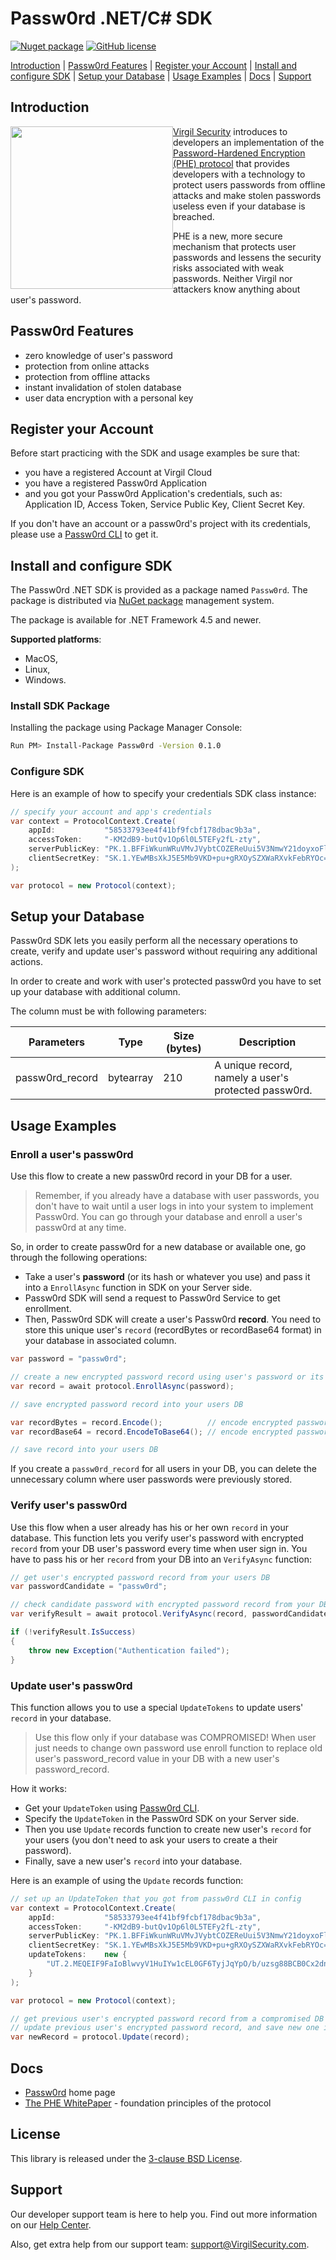 # Passw0rd .NET/C# SDK

[![Nuget package](https://img.shields.io/nuget/v/passw0rd.svg)](https://www.nuget.org/packages/Passw0rd/) [![GitHub license](https://img.shields.io/badge/license-BSD%203--Clause-blue.svg)](https://github.com/VirgilSecurity/virgil/blob/master/LICENSE)


[Introduction](#introduction) | [Passw0rd Features](#passw0rd-features) | [Register your Account](#register-your-account) | [Install and configure SDK](#install-and-configure-sdk) | [Setup your Database](#setup-your-database) | [Usage Examples](#usage-examples) | [Docs](#docs) | [Support](#support)

## Introduction
<a href="https://passw0rd.io/"><img width="260px" src="https://cdn.virgilsecurity.com/assets/images/github/logos/passw0rd.png" align="left" hspace="0" vspace="0"></a>[Virgil Security](https://virgilsecurity.com) introduces to developers an implementation of the [Password-Hardened Encryption (PHE) protocol](https://www.chaac.tf.fau.de/files/2018/06/main.pdf) that provides developers with a technology to protect users passwords from offline attacks and make stolen passwords useless even if your database is breached.

PHE is a new, more secure mechanism that protects user passwords and lessens the security risks associated with weak passwords. Neither Virgil nor attackers know anything about user's password.


## Passw0rd Features
- zero knowledge of user's password
- protection from online attacks
- protection from offline attacks
- instant invalidation of stolen database
- user data encryption with a personal key


## Register your Account
Before start practicing with the SDK and usage examples be sure that:
- you have a registered Account at Virgil Cloud
- you have a registered Passw0rd Application
- and you got your Passw0rd Application's credentials, such as: Application ID, Access Token, Service Public Key, Client Secret Key.

If you don't have an account or a passw0rd's project with its credentials, please use a [Passw0rd CLI](https://github.com/passw0rd/cli) to get it.


## Install and configure SDK
The Passw0rd .NET SDK is provided as a package named `Passw0rd`. The package is distributed via [NuGet package](https://docs.microsoft.com/en-us/nuget/quickstart/use-a-package) management system.

The package is available for .NET Framework 4.5 and newer.

**Supported platforms**:
- MacOS,
- Linux,
- Windows.

### Install SDK Package

Installing the package using Package Manager Console:

```bash
Run PM> Install-Package Passw0rd -Version 0.1.0
```


### Configure SDK
Here is an example of how to specify your credentials SDK class instance:
```cs
// specify your account and app's credentials
var context = ProtocolContext.Create(
    appId:           "58533793ee4f41bf9fcbf178dbac9b3a",
    accessToken:     "-KM2dB9-butQv1Op6l0L5TEFy2fL-zty",
    serverPublicKey: "PK.1.BFFiWkunWRuVMvJVybtCOZEReUui5V3NmwY21doyxoFlurSYEo1fwSW22mQ8ZPq9pUWVm1rvYhF294wstqu//a4=",
    clientSecretKey: "SK.1.YEwMBsXkJ5E5Mb9VKD+pu+gRXOySZXWaRXvkFebRYOc="
);

var protocol = new Protocol(context);
```

## Setup your Database
Passw0rd SDK lets you easily perform all the necessary operations to create, verify and update user's password without requiring any additional actions.

In order to create and work with user's protected passw0rd you have to set up your database with additional column.

The column must be with following parameters:
<table class="params">
<thead>
		<tr>
			<th>Parameters</th>
			<th>Type</th>
			<th>Size (bytes)</th>
			<th>Description</th>
		</tr>
</thead>

<tbody>
<tr>
	<td>passw0rd_record</td>
	<td>bytearray</td>
	<td>210</td>
	<td> A unique record, namely a user's protected passw0rd.</td>
</tr>

</tbody>
</table>


## Usage Examples

### Enroll a user's passw0rd

Use this flow to create a new passw0rd record in your DB for a user.

> Remember, if you already have a database with user passwords, you don't have to wait until a user logs in into your system to implement Passw0rd. You can go through your database and enroll a user's passw0rd at any time.

So, in order to create passw0rd for a new database or available one, go through the following operations:
- Take a user's **password** (or its hash or whatever you use) and pass it into a `EnrollAsync` function in SDK on your Server side.
- Passw0rd SDK will send a request to Passw0rd Service to get enrollment.
- Then, Passw0rd SDK will create a user's Passw0rd **record**. You need to store this unique user's `record` (recordBytes or recordBase64 format) in your database in associated column.

```cs
var password = "passw0rd";

// create a new encrypted password record using user's password or its hash
var record = await protocol.EnrollAsync(password);

// save encrypted password record into your users DB

var recordBytes = record.Encode();          // encode encrypted password record into bytearray
var recordBase64 = record.EncodeToBase64(); // encode encrypted password record base64 string

// save record into your users DB
```

If you create a `passw0rd_record` for all users in your DB, you can delete the unnecessary column where user passwords were previously stored.


### Verify user's passw0rd

Use this flow when a user already has his or her own `record` in your database. This function lets you verify user's password with encrypted `record` from your DB user's password every time when user sign in. You have to pass his or her `record` from your DB into an `VerifyAsync` function:

```cs
// get user's encrypted password record from your users DB
var passwordCandidate = "passw0rd";

// check candidate password with encrypted password record from your DB
var verifyResult = await protocol.VerifyAsync(record, passwordCandidate);

if (!verifyResult.IsSuccess)
{
    throw new Exception("Authentication failed");
}
```


### Update user's passw0rd

This function allows you to use a special `UpdateTokens` to update users' `record` in your database.

> Use this flow only if your database was COMPROMISED!
When user just needs to change own password use enroll function to replace old user's password_record value in your DB with a new user's password_record.

How it works:
- Get your `UpdateToken` using [Passw0rd CLI](https://github.com/passw0rd/cli).
- Specify the `UpdateToken` in the Passw0rd SDK on your Server side.
- Then you use `Update` records function to create new user's `record` for your users (you don't need to ask your users to create a their password).
- Finally, save a new user's `record` into your database.

Here is an example of using the `Update` records function:
```cs
// set up an UpdateToken that you got from passw0rd CLI in config
var context = ProtocolContext.Create(
    appId:           "58533793ee4f41bf9fcbf178dbac9b3a",
    accessToken:     "-KM2dB9-butQv1Op6l0L5TEFy2fL-zty",
    serverPublicKey: "PK.1.BFFiWkunWRuVMvJVybtCOZEReUui5V3NmwY21doyxoFlurSYEo1fwSW22mQ8ZPq9pUWVm1rvYhF294wstqu//a4=",
    clientSecretKey: "SK.1.YEwMBsXkJ5E5Mb9VKD+pu+gRXOySZXWaRXvkFebRYOc=",
    updateTokens:    new {
        "UT.2.MEQEIF9FaIoBlwvyV1HuIYw1cEL0GF6TyjJqYpO/b/uzsg88BCB0Cx2dnG8QKFyHr/nTOjQr7qeWgrM7T9CAg0D8p+EvVQ=="
    }
);

var protocol = new Protocol(context);

// get previous user's encrypted password record from a compromised DB
// update previous user's encrypted password record, and save new one into your DB
var newRecord = protocol.Update(record);
```


## Docs
* [Passw0rd][_passw0rd] home page
* [The PHE WhitePaper](https://eprint.iacr.org/2015/644.pdf) - foundation principles of the protocol

## License

This library is released under the [3-clause BSD License](LICENSE.md).

## Support
Our developer support team is here to help you. Find out more information on our [Help Center](https://help.virgilsecurity.com/).

Also, get extra help from our support team: support@VirgilSecurity.com.

[_passw0rd]: https://passw0rd.io/

